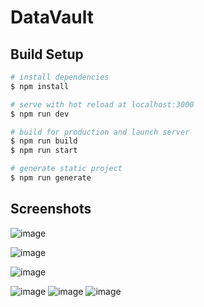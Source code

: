 # DataVault

## Build Setup

```bash
# install dependencies
$ npm install

# serve with hot reload at localhost:3000
$ npm run dev

# build for production and launch server
$ npm run build
$ npm run start

# generate static project
$ npm run generate
```

## Screenshots

![image](https://user-images.githubusercontent.com/91585064/231111116-30862ace-48d1-4da0-a3d7-d0155e16d6d1.png)

![image](https://user-images.githubusercontent.com/91585064/231111398-52358914-cc74-479c-bb7c-91f273d6e733.png)

![image](https://user-images.githubusercontent.com/91585064/231111510-9311abc6-692d-443a-8c06-f7019094b253.png)

![image](https://user-images.githubusercontent.com/91585064/231112403-d6e528c1-8c78-454a-836d-443f5aa3da1f.png)             ![image](https://user-images.githubusercontent.com/91585064/231111932-72ac8952-3b7d-474a-a428-3b38e3fc22e0.png)         ![image](https://user-images.githubusercontent.com/91585064/231112006-0b095eaf-7943-46d6-944d-da4603fee0b4.png)


